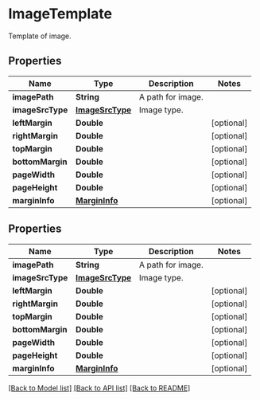 
# ImageTemplate
Template of image.

## Properties
Name | Type | Description | Notes
------------ | ------------- | ------------- | -------------
**imagePath** | **String** | A path for image. | 
**imageSrcType** | [**ImageSrcType**](ImageSrcType.md) | Image type. | 
**leftMargin** | **Double** |  | [optional]
**rightMargin** | **Double** |  | [optional]
**topMargin** | **Double** |  | [optional]
**bottomMargin** | **Double** |  | [optional]
**pageWidth** | **Double** |  | [optional]
**pageHeight** | **Double** |  | [optional]
**marginInfo** | [**MarginInfo**](MarginInfo.md) |  | [optional]


## Properties
Name | Type | Description | Notes
------------ | ------------- | ------------- | -------------
**imagePath** | **String** | A path for image. | 
**imageSrcType** | [**ImageSrcType**](ImageSrcType.md) | Image type. | 
**leftMargin** | **Double** |  |  [optional]
**rightMargin** | **Double** |  |  [optional]
**topMargin** | **Double** |  |  [optional]
**bottomMargin** | **Double** |  |  [optional]
**pageWidth** | **Double** |  |  [optional]
**pageHeight** | **Double** |  |  [optional]
**marginInfo** | [**MarginInfo**](MarginInfo.md) |  |  [optional]

[[Back to Model list]](../../README.md#documentation-for-models) [[Back to API list]](../../README.md#documentation-for-api-endpoints) [[Back to README]](../../README.md)


